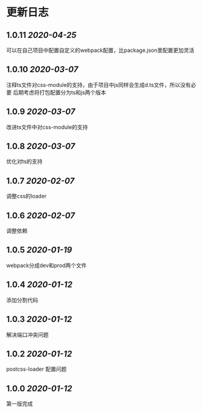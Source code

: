 # 更新日志
## 1.0.11 *2020-04-25*

可以在自己项目中配置自定义的webpack配置，比package.json里配置更加灵活

## 1.0.10 *2020-03-07*

注释ts文件对css-module的支持，由于项目中js同样会生成d.ts文件，所以没有必要
后期考虑将打包配置分为ts和js两个版本

## 1.0.9 *2020-03-07*

改进ts文件中对css-module的支持

## 1.0.8 *2020-03-07*

优化对ts的支持

## 1.0.7 *2020-02-07*

调整css的loader

## 1.0.6 *2020-02-07*

调整依赖

## 1.0.5 *2020-01-19*

webpack分成dev和prod两个文件

## 1.0.4 *2020-01-12*

添加分割代码

## 1.0.3 *2020-01-12*

解决端口冲突问题

## 1.0.2 *2020-01-12*

postcss-loader 配置问题

## 1.0.0 *2020-01-12*

第一版完成
